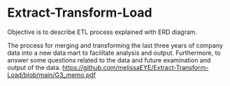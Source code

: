 # Extract-Transform-Load
Objective is to describe ETL process explained with ERD diagram.

The process for merging and transforming the last three years of company data into a new data mart to facilitate analysis and output. Furthermore, to answer some questions related to the data and future examination and output of the data. https://github.com/melissaEYE/Extract-Transform-Load/blob/main/G3_memo.pdf

